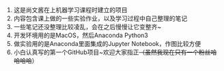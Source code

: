 1. 这是尚文酱在上机器学习课程时建立的项目
2. 内容包含课上做的一些实验作业，以及学习过程中自己整理的笔记
3. 一些笔记还没整理比较凌乱，会在之后慢慢让它变整齐~
4. 开发环境用的是MacOS，然后Anaconda Python3
5. 做实验用的是Anaconda里面集成的Jupyter Notebook，作图比较方便
6. 小白认真写的第一个GitHub项目~欢迎大家指正~~（虽然我现在只有一个粉丝哈哈哈哈~~）

